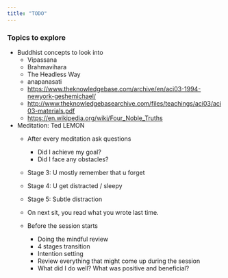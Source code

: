 ```yaml
---
title: "TODO"
---
```



### Topics to explore
-   Buddhist concepts to look into
    -   Vipassana
    -   Brahmavihara
    -   The Headless Way
    -   anapanasati
    -   https://www.theknowledgebase.com/archive/en/aci03-1994-newyork-geshemichael/
    -   http://www.theknowledgebasearchive.com/files/teachings/aci03/aci03-materials.pdf
    -   https://en.wikipedia.org/wiki/Four_Noble_Truths
-   Meditation: Ted LEMON
    -   After every meditation ask questions
        -   Did I achieve my goal?
        -   Did I face any obstacles?
    
    -   Stage 3: U mostly remember that u forget
    -   Stage 4: U get distracted / sleepy
    -   Stage 5: Subtle distraction
    
    -   On next sit, you read what you wrote last time.
    -   Before the session starts
        -   Doing the mindful review
        -   4 stages transition
        -   Intention setting
        -   Review everything that might come up during the session
        -   What did I do well? What was positive and beneficial?